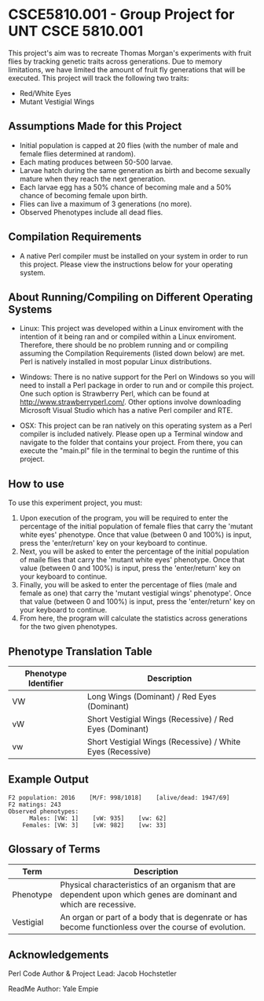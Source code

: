 # CSCE5810.001 - Group Project for UNT CSCE 5810.001

This project's aim was to recreate Thomas Morgan's experiments with fruit flies by tracking genetic traits across generations. Due to memory limitations, we have limited the amount of fruit fly generations that will be executed. This project will track the following two traits:
 
* Red/White Eyes
* Mutant Vestigial Wings

## Assumptions Made for this Project

* Initial population is capped at 20 flies (with the number of male and female flies determined at random).
* Each mating produces between 50-500 larvae.
* Larvae hatch during the same generation as birth and become sexually mature when they reach the next generation.
* Each larvae egg has a 50% chance of becoming male and a 50% chance of becoming female upon birth.
* Flies can live a maximum of 3 generations (no more).
* Observed Phenotypes include all dead flies.

## Compilation Requirements
* A native Perl compiler must be installed on your system in order to run this project. Please view the instructions below for your operating system.

## About Running/Compiling on Different Operating Systems
* Linux: This project was developed within a Linux enviroment with the intention of it being ran and or compiled within a Linux enviroment. Therefore, there should be no problem running and or compiling assuming the Compilation Requirements (listed down below) are met. Perl is natively installed in most popular Linux distributions.

* Windows: There is no native support for the Perl on Windows so you will need to install a Perl package in order to run and or compile this project. One such option is Strawberry Perl, which can be found at http://www.strawberryperl.com/. Other options involve downloading Microsoft Visual Studio which has a native Perl compiler and RTE.

* OSX: This project can be ran natively on this operating system as a Perl compiler is included natively. Please open up a Terminal window and navigate to the folder that contains your project. From there, you can execute the "main.pl" file in the terminal to begin the runtime of this project.

## How to use
To use this experiment project, you must:
 1. Upon execution of the program, you will be required to enter the percentage of the initial population of female flies that carry the 'mutant white eyes' phenotype. Once that value (between 0 and 100%) is input, press the 'enter/return' key on your keyboard to continue.
 2. Next, you will be asked to enter the percentage of the initial population of maile flies that carry the 'mutant white eyes' phenotype. Once that value (between 0 and 100%) is input, press the 'enter/return' key on your keyboard to continue.
 3. Finally, you will be asked to enter the percentage of flies (male and female as one) that carry the 'mutant vestigial wings' phenotype'. Once that value (between 0 and 100%) is input, press the 'enter/return' key on your keyboard to continue.
 4. From here, the program will calculate the statistics across generations for the two given phenotypes.
 
 ## Phenotype Translation Table
 
| Phenotype Identifier | Description |
| --- | --- |
| VW | Long  Wings (Dominant) / Red Eyes (Dominant) |
| vW | Short Vestigial Wings (Recessive) / Red Eyes (Dominant) |
| vw | Short Vestigial Wings (Recessive) / White Eyes (Recessive) |

## Example Output

```
F2 population: 2016    [M/F: 998/1018]    [alive/dead: 1947/69]
F2 matings: 243
Observed phenotypes:
      Males: [VW: 1]    [vW: 935]    [vw: 62]    
    Females: [VW: 3]    [vW: 982]    [vw: 33]
```

## Glossary of Terms
| Term | Description |
| --- | --- |
| Phenotype | Physical characteristics of an organism that are dependent upon which genes are dominant and which are recessive. |
| Vestigial | An organ or part of a body that is degenrate or has become functionless over the course of evolution. |



## Acknowledgements

Perl Code Author & Project Lead: Jacob Hochstetler

ReadMe Author: Yale Empie

